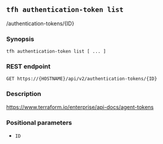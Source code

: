 ## `tfh authentication-token list`

/authentication-tokens/{ID}

### Synopsis

    tfh authentication-token list [ ... ]

### REST endpoint

    GET https://{HOSTNAME}/api/v2/authentication-tokens/{ID}

### Description

https://www.terraform.io/enterprise/api-docs/agent-tokens

### Positional parameters

* `ID`

